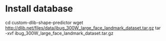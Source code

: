# Install database
cd custom-dlib-shape-predictor
wget http://dlib.net/files/data/ibug_300W_large_face_landmark_dataset.tar.gz
tar -xvf ibug_300W_large_face_landmark_dataset.tar.gz
